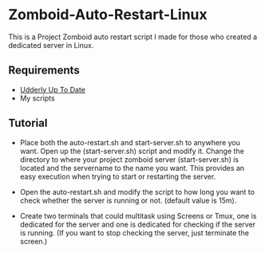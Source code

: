 # Zomboid-Auto-Restart-Linux

This is a Project Zomboid auto restart script I made for those who created a dedicated server in Linux.



## Requirements

 - [Udderly Up To Date](https://steamcommunity.com/sharedfiles/filedetails/?id=2844315442)
 - My scripts
## Tutorial

- Place both the auto-restart.sh and start-server.sh to anywhere you want. Open up the (start-server.sh) script and modify it. Change the directory to where your project zomboid server (start-server.sh) is located and the servername to the name you want. This provides an easy execution when trying to start or restarting the server.

 - Open the auto-restart.sh and modify the script to how long you want to check whether the server is running or not. (default value is 15m).

- Create two terminals that could multitask using Screens or Tmux, one is dedicated for the server and one is dedicated for checking if the server is running. (If you want to stop checking the server, just terminate the screen.)

